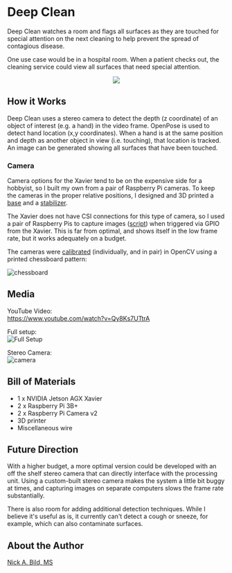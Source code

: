 # Deep Clean

Deep Clean watches a room and flags all surfaces as they are touched for special attention on the next cleaning to help prevent the spread of contagious disease.

One use case would be in a hospital room.  When a patient checks out, the cleaning service could view all surfaces that need special attention.

<p align="center">
<img src="https://raw.githubusercontent.com/nickbild/deepclean/master/media/teaser.gif">
</p>

## How it Works

Deep Clean uses a stereo camera to detect the depth (z coordinate) of an object of interest (e.g. a hand) in the video frame.  OpenPose is used to detect hand location (x,y coordinates).  When a hand is at the same position and depth as another object in view (i.e. touching), that location is tracked.  An image can be generated showing all surfaces that have been touched.

### Camera

Camera options for the Xavier tend to be on the expensive side for a hobbyist, so I built my own from a pair of Raspberry Pi cameras.  To keep the cameras in the proper relative positions, I designed and 3D printed a [base](https://github.com/nickbild/deepclean/blob/master/3d_models/stero_cam_base.stl) and a [stabilizer](https://github.com/nickbild/deepclean/blob/master/3d_models/stereo_stabilizer.stl).

The Xavier does not have CSI connections for this type of camera, so I used a pair of Raspberry Pis to capture images ([script](https://github.com/nickbild/deepclean/blob/master/remote_cam.py)) when triggered via GPIO from the Xavier.  This is far from optimal, and shows itself in the low frame rate, but it works adequately on a budget.

The cameras were [calibrated](https://github.com/nickbild/deepclean/blob/master/camera_calibration/stereo_calibration.py) (individually, and in pair) in OpenCV using a printed chessboard pattern:

![chessboard](https://raw.githubusercontent.com/nickbild/deepclean/master/camera_calibration/img/good/pi1_3_good.jpg)

## Media

YouTube Video:  
https://www.youtube.com/watch?v=Qy8Ks7UTtrA

Full setup:  
![Full Setup](https://raw.githubusercontent.com/nickbild/deepclean/master/media/full_setup_sm.jpg)

Stereo Camera:  
![camera](https://raw.githubusercontent.com/nickbild/deepclean/master/media/cameras_sm.jpg)

## Bill of Materials

- 1 x NVIDIA Jetson AGX Xavier
- 2 x Raspberry Pi 3B+
- 2 x Raspberry Pi Camera v2
- 3D printer
- Miscellaneous wire

## Future Direction

With a higher budget, a more optimal version could be developed with an off the shelf stereo camera that can directly interface with the processing unit.  Using a custom-built stereo camera makes the system a little bit buggy at times, and capturing images on separate computers slows the frame rate substantially.

There is also room for adding additional detection techniques.  While I believe it's useful as is, it currently can't detect a cough or sneeze, for example, which can also contaminate surfaces.

## About the Author

[Nick A. Bild, MS](https://nickbild79.firebaseapp.com/#!/)
